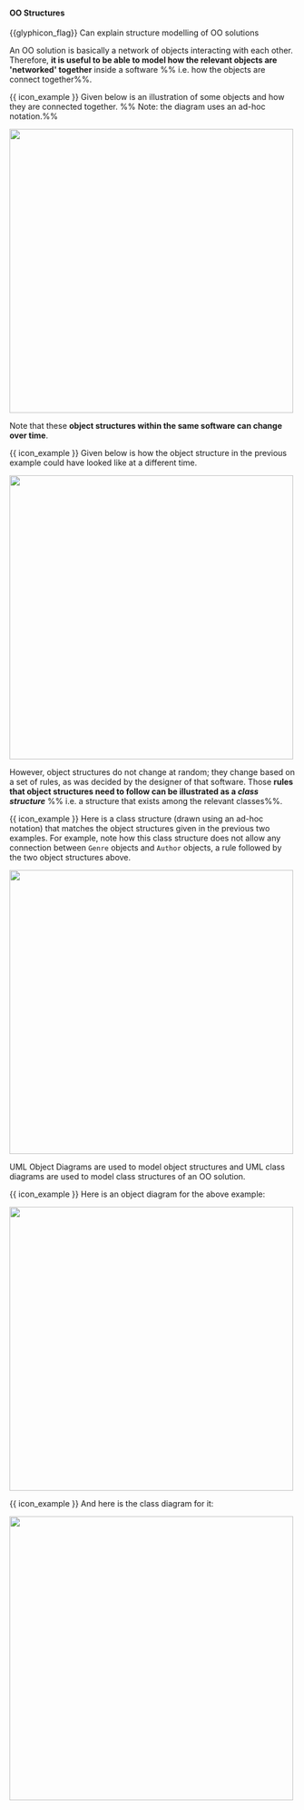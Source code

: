 <div id="title">

#### OO Structures

</div>

<span id="prereqs"><dynamic-panel src="../../../oopDesign/classes/basic/unit-inElsewhere-asFlat.md" boilerplate header="{{glyphicon_education}} %%Design → OOP → Classes → Basic%%" /></span>

<span id="outcomes">{{glyphicon_flag}} Can explain structure modelling of OO solutions</span>

<div id="body">

An OO solution is basically a network of objects interacting with each other. Therefore, **it is useful to be able to model how the relevant objects are 'networked' together** inside a software %%&nbsp;i.e. how the objects are connect together%%. 

<tip-box> 

{{ icon_example }} Given below is an illustration of some objects and how they are connected together. %%&nbsp;Note: the diagram uses an ad-hoc notation.%%
<p><img src="{{baseUrl}}/modeling/modelingStructures/ooStructures/images/objectsAdHoc.png" width="500" />
<p/>

</tip-box>

Note that these **object structures within the same software can change over time**.

<tip-box> 

{{ icon_example }} Given below is how the object structure in the previous example could have looked like at a different time.
<p><img src="{{baseUrl}}/modeling/modelingStructures/ooStructures/images/objectsAdHoc2.png" width="500" />
<p/>

</tip-box>

However, object structures do not change at random; they change based on a set of rules, as was decided by the designer of that software. Those **rules that object structures need to follow can be illustrated as a _class structure_** %%&nbsp;i.e. a structure that exists among the relevant classes%%.

<tip-box> 

{{ icon_example }} Here is a class structure (drawn using an ad-hoc notation) that matches the object structures given in the previous two examples. For example, note how this class structure does not allow any connection between `Genre` objects and `Author` objects, a rule followed by the two object structures above.
<p><img src="{{baseUrl}}/modeling/modelingStructures/ooStructures/images/classesAdHoc.png" width="500" />
<p/>

</tip-box>

UML Object Diagrams are used to model object structures and UML class diagrams are used to model class structures of an OO solution.

<panel src="../../../../book/uml/objectDiagrams/introduction/unit-inElsewhere-asFlat.md" boilerplate header="{{glyphicon_education}} UML → Object Diagrams → Introduction" expanded/> 
<panel src="../../../../book/uml/classDiagrams/introduction/what/unit-inElsewhere-asFlat.md" boilerplate header="{{glyphicon_education}} UML → Class Diagrams → Introduction → What" expanded/>

<tip-box> 

{{ icon_example }} Here is an object diagram for the above example:
<p><img src="{{baseUrl}}/modeling/modelingStructures/ooStructures/images/objectDiagram.png" width="500" />

{{ icon_example }} And here is the class diagram for it:
<p><img src="{{baseUrl}}/modeling/modelingStructures/ooStructures/images/classDiagram.png" width="500" />
<p/>

</tip-box>

</div>

<div id="extras">
  <include src="exercises.md"/>
</div>